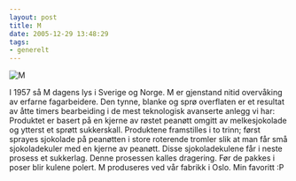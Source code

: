 ```yaml
---
layout: post
title: M
date: 2005-12-29 13:48:29
tags: 
- generelt
---
```

<img src="http://pjatt.net/images/2005/12/5_2_17_right.jpg" alt="M" />

I 1957 så M dagens lys i Sverige og Norge. M er gjenstand nitid overvåking av erfarne fagarbeidere. Den tynne, blanke og sprø overflaten er et resultat av åtte timers bearbeiding i de mest teknologisk avanserte anlegg vi har: Produktet er basert på en kjerne av røstet peanøtt omgitt av melkesjokolade og ytterst et sprøtt sukkerskall. Produktene framstilles i to trinn; først sprayes sjokolade på peanøtten i store roterende tromler slik at man får små sjokoladekuler med en kjerne av peanøtt. Disse sjokoladekulene får i neste prosess et sukkerlag. Denne prosessen kalles dragering. Før de pakkes i poser blir kulene polert. M produseres ved vår fabrikk i Oslo. Min favoritt :P
